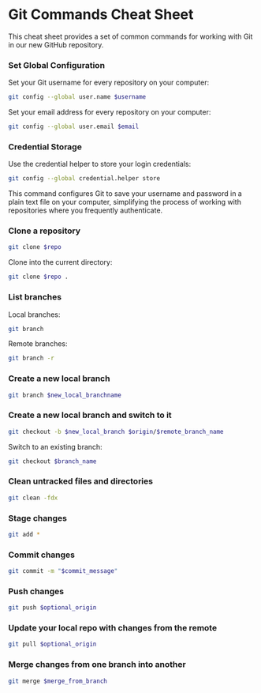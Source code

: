 # Git Commands Cheat Sheet

This cheat sheet provides a set of common commands for working with Git in our new GitHub repository.

### Set Global Configuration

Set your Git username for every repository on your computer:

```bash
git config --global user.name $username
```

Set your email address for every repository on your computer:

```bash
git config --global user.email $email
```

### Credential Storage

Use the credential helper to store your login credentials:

```bash
git config --global credential.helper store
```

This command configures Git to save your username and password in a plain text file on your computer, simplifying the process of working with repositories where you frequently authenticate.

### Clone a repository

```bash
git clone $repo
```

Clone into the current directory:

```bash
git clone $repo .
```

### List branches

Local branches:

```bash
git branch
```

Remote branches:

```bash
git branch -r
```

### Create a new local branch

```bash
git branch $new_local_branchname
```

### Create a new local branch and switch to it

```bash
git checkout -b $new_local_branch $origin/$remote_branch_name
```

Switch to an existing branch:

```bash
git checkout $branch_name
```

### Clean untracked files and directories

```bash
git clean -fdx
```

### Stage changes

```bash
git add *
```

### Commit changes

```bash
git commit -m "$commit_message"
```

### Push changes

```bash
git push $optional_origin
```

### Update your local repo with changes from the remote

```bash
git pull $optional_origin
```

### Merge changes from one branch into another

```bash
git merge $merge_from_branch
```
